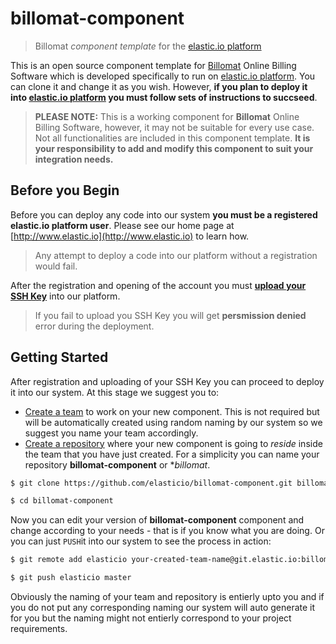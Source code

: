 # billomat-component

> Billomat _component template_ for the [elastic.io platform](http://www.elastic.io "elastic.io platform")

This is an open source component template for [Billomat](http://www.billomat.com/) Online Billing Software which is developed specifically to run on [elastic.io platform](http://www.elastic.io "elastic.io platform"). You can clone it and change it as you wish. However, **if you plan to deploy it into [elastic.io platform](http://www.elastic.io "elastic.io platform") you must follow sets of instructions to succseed**. 

> **PLEASE NOTE:** This is a working component for **Billomat** Online Billing Software, however, it may not be suitable for every use case. Not all functionalities are included in this component template. **It is your responsibility to add and modify this component to suit your integration needs.** 

## Before you Begin

Before you can deploy any code into our system **you must be a registered elastic.io platform user**. Please see our home page at [http://www.elastic.io](http://www.elastic.io) to learn how. 

> Any attempt to deploy a code into our platform without a registration would fail.

After the registration and opening of the account you must **[upload your SSH Key](http://docs.elastic.io/docs/ssh-key)** into our platform. 

> If you fail to upload you SSH Key you will get **persmission denied** error during the deployment.

## Getting Started

After registration and uploading of your SSH Key you can proceed to deploy it into our system. At this stage we suggest you to:
* [Create a team](http://docs.elastic.io/docs/teams) to work on your new component. This is not required but will be automatically created using random naming by our system so we suggest you name your team accordingly.
* [Create a repository](http://docs.elastic.io/docs/component-repositories) where your new component is going to *reside* inside the team that you have just created. For a simplicity you can name your repository **billomat-component** or **billomat*.

```bash
$ git clone https://github.com/elasticio/billomat-component.git billomat-component

$ cd billomat-component
```
Now you can edit your version of **billomat-component** component and change according to your needs - that is if you know what you are doing. Or you can just ``PUSH``it into our system to see the process in action:

```bash
$ git remote add elasticio your-created-team-name@git.elastic.io:billomat-component.git

$ git push elasticio master
```
Obviously the naming of your team and repository is entierly upto you and if you do not put any corresponding naming our system will auto generate it for you but the naming might not entierly correspond to your project requirements.

